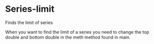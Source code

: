 # Series-limit
Finds the limit of series


When you want to find the limit of a series you need to change the top double and bottom double in the meth method found in main. 
